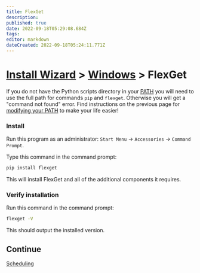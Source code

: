 ```yaml
---
title: FlexGet
description: 
published: true
date: 2022-09-18T05:29:08.684Z
tags: 
editor: markdown
dateCreated: 2022-09-18T05:24:11.771Z
---
```


# [Install Wizard](/InstallWizard) > [Windows](/InstallWizard/Windows) > FlexGet
<div class="alert alert-warning" role="alert">

If you do not have the Python scripts directory in your [PATH](http://en.wikipedia.org/wiki/Environment_variable#System_path_variables) you will 
need to use the full path for commands 
`pip` and `flexget`. Otherwise you will get a "command not found" error. Find instructions on the previous page for [modifying your PATH](/InstallWizard/Windows#verify-python-is-in-your-path) to make your life easier!
</div>

### Install

Run this program as an administrator: `Start Menu` &rarr; `Accessories` &rarr; `Command Prompt`.

Type this command in the command prompt:
```cmd
pip install flexget
```

This will install FlexGet and all of the additional components it requires.

### Verify installation
Run this command in the command prompt:

```cmd
flexget -V
```
This should output the installed version.

## Continue
[Scheduling](/InstallWizard/Windows/FlexGet/Scheduling)


